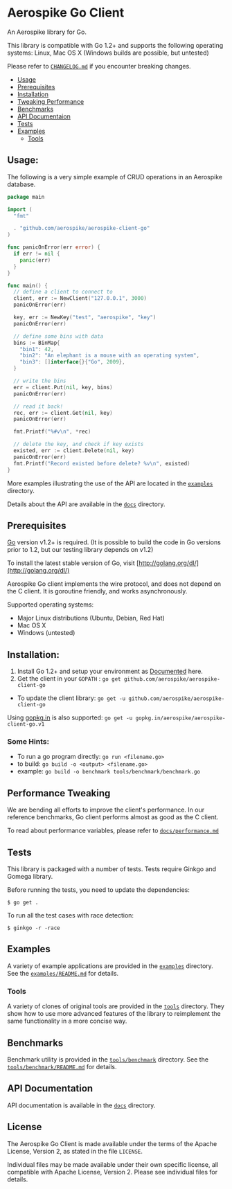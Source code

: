 # Aerospike Go Client

An Aerospike library for Go.

This library is compatible with Go 1.2+ and supports the following operating systems: Linux, Mac OS X (Windows builds are possible, but untested)

Please refer to [`CHANGELOG.md`](CHANGELOG.md) if you encounter breaking changes.

- [Usage](#Usage)
- [Prerequisites](#Prerequisites)
- [Installation](#Installation)
- [Tweaking Performance](#Performance)
- [Benchmarks](#Benchmarks)
- [API Documentaion](#API-Documentation)
- [Tests](#Tests)
- [Examples](#Examples)
  - [Tools](#Tools)


## Usage:

The following is a very simple example of CRUD operations in an Aerospike database.

```go
package main

import (
  "fmt"

  . "github.com/aerospike/aerospike-client-go"
)

func panicOnError(err error) {
  if err != nil {
    panic(err)
  }
}

func main() {
  // define a client to connect to
  client, err := NewClient("127.0.0.1", 3000)
  panicOnError(err)

  key, err := NewKey("test", "aerospike", "key")
  panicOnError(err)

  // define some bins with data
  bins := BinMap{
    "bin1": 42,
    "bin2": "An elephant is a mouse with an operating system",
    "bin3": []interface{}{"Go", 2009},
  }

  // write the bins
  err = client.Put(nil, key, bins)
  panicOnError(err)

  // read it back!
  rec, err := client.Get(nil, key)
  panicOnError(err)

  fmt.Printf("%#v\n", *rec)

  // delete the key, and check if key exists
  existed, err := client.Delete(nil, key)
  panicOnError(err)
  fmt.Printf("Record existed before delete? %v\n", existed)
}
```

More examples illustrating the use of the API are located in the
[`examples`](examples) directory.

Details about the API are available in the [`docs`](docs) directory.

<a name="Prerequisites"></a>
## Prerequisites

[Go](http://golang.org) version v1.2+ is required.
(It is possible to build the code in Go versions prior to 1.2, but our testing library depends on v1.2)

To install the latest stable version of Go, visit
[http://golang.org/dl/](http://golang.org/dl/)


Aerospike Go client implements the wire protocol, and does not depend on the C client.
It is goroutine friendly, and works asynchronously.

Supported operating systems:

- Major Linux distributions (Ubuntu, Debian, Red Hat)
- Mac OS X
- Windows (untested)

<a name="Installation"></a>
## Installation:

1. Install Go 1.2+ and setup your environment as [Documented](http://golang.org/doc/code.html#GOPATH) here.
2. Get the client in your ```GOPATH``` : ```go get github.com/aerospike/aerospike-client-go```
  * To update the client library: ```go get -u github.com/aerospike/aerospike-client-go```

Using [gopkg.in](https://gopkg.in/) is also supported: `go get -u gopkg.in/aerospike/aerospike-client-go.v1`

### Some Hints:

 * To run a go program directly: ```go run <filename.go>```
 * to build:  ```go build -o <output> <filename.go>```
  * example: ```go build -o benchmark tools/benchmark/benchmark.go```

<a name="Performance"></a>
## Performance Tweaking

We are bending all efforts to improve the client's performance. In our reference benchmarks, Go client performs almost as good as the C client.

To read about performance variables, please refer to [`docs/performance.md`](docs/performance.md)

<a name="Tests"></a>
## Tests

This library is packaged with a number of tests. Tests require Ginkgo and Gomega library.

Before running the tests, you need to update the dependencies:

    $ go get .

To run all the test cases with race detection:

    $ ginkgo -r -race


<a name="Examples"></a>
## Examples

A variety of example applications are provided in the [`examples`](examples) directory.
See the [`examples/README.md`](examples/README.md) for details.

<a name="Tools"></a>
### Tools

A variety of clones of original tools are provided in the [`tools`](tools) directory.
They show how to use more advanced features of the library to reimplement the same functionality in a more concise way.

<a name="Benchmarks"></a>
## Benchmarks

Benchmark utility is provided in the [`tools/benchmark`](tools/benchmark) directory.
See the [`tools/benchmark/README.md`](tools/benchmark/README.md) for details.

<a name="API-Documentation"></a>
## API Documentation

API documentation is available in the [`docs`](docs/README.md) directory.

## License

The Aerospike Go Client is made available under the terms of the Apache License, Version 2, as stated in the file `LICENSE`.

Individual files may be made available under their own specific license,
all compatible with Apache License, Version 2. Please see individual files for details.

